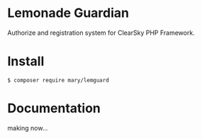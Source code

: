 # Lemonade Guardian
Authorize and registration system for ClearSky PHP Framework.

# Install
```
$ composer require mary/lemguard
```

# Documentation
making now...